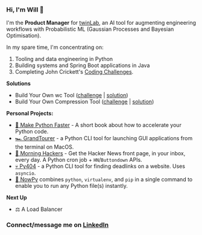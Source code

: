### Hi, I'm Will 👋

I'm the **Product Manager** for [twinLab](https://twinlab.ai), an AI tool for augmenting engineering workflows with Probabilistic ML (Gaussian Processes and Bayesian Optimisation).

In my spare time, I'm concentrating on:
1. Tooling and data engineering in Python
2. Building systems and Spring Boot applications in Java
3. Completing John Crickett's [Coding Challenges](https://codingchallenges.fyi/challenges/intro). 

**Solutions**
- Build Your Own wc Tool ([challenge](https://codingchallenges.fyi/challenges/challenge-wc) | [solution](https://github.com/WillDenby/willc))
- Build Your Own Compression Tool ([challenge](https://codingchallenges.fyi/challenges/challenge-huffman) | [solution](https://github.com/WillDenby/HuffHuff))
  
**Personal Projects:**

- [🐍 Make Python Faster](https://makepythonfaster.com) - A short book about how to accelerate your Python code.
- [🏎️ GrandTourer](https://pypi.org/project/GrandTourer/) - a Python CLI tool for launching GUI applications from the terminal on MacOS.
- [🌅 Morning Hackers](https://morninghackers.com) - Get the Hacker News front page, in your inbox, every day. A Python cron job + `HN`/`Buttondown` APIs. 
- [💀 Py404](https://pypi.org/project/py404) - a Python CLI tool for finding deadlinks on a website. Uses `asyncio`.
- [💨 NowPy](https://pypi.org/project/nowpy) combines `python`, `virtualenv`, and `pip` in a single command to enable you to run any Python file(s) instantly. 

**Next Up**

- ⚖️ A Load Balancer

### Connect/message me on [LinkedIn](https://www.linkedin.com/in/will-denby/)
